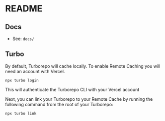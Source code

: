 # README

## Docs

- See: `docs/`

## Turbo

By default, Turborepo will cache locally. To enable Remote Caching you will need an account with Vercel.
```
npx turbo login
```

This will authenticate the Turborepo CLI with your Vercel account

Next, you can link your Turborepo to your Remote Cache by running the following command from the root of your Turborepo:

```
npx turbo link
```
